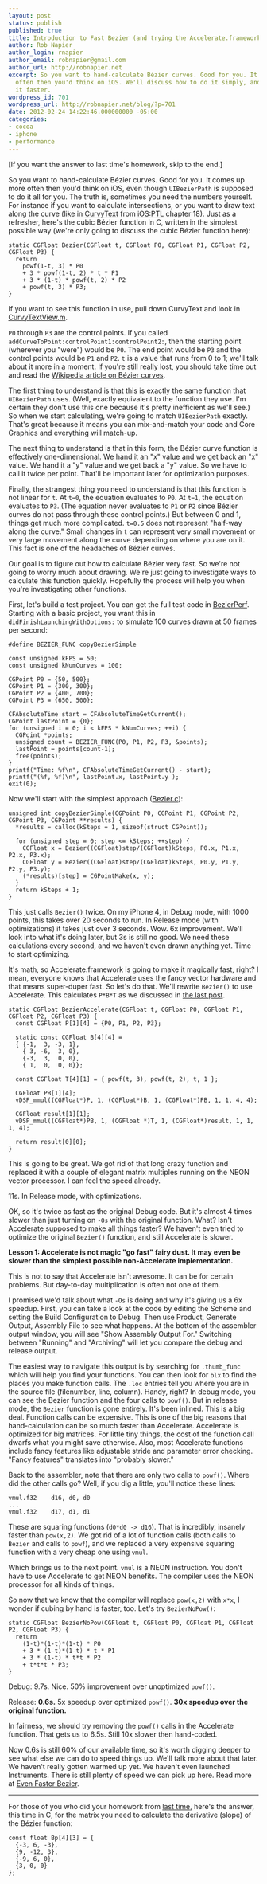 ```yaml
---
layout: post
status: publish
published: true
title: Introduction to Fast Bezier (and trying the Accelerate.framework)
author: Rob Napier
author_login: rnapier
author_email: robnapier@gmail.com
author_url: http://robnapier.net
excerpt: So you want to hand-calculate Bézier curves. Good for you. It comes up more
  often then you'd think on iOS. We'll discuss how to do it simply, and how to do
  it faster.
wordpress_id: 701
wordpress_url: http://robnapier.net/blog/?p=701
date: 2012-02-24 14:22:46.000000000 -05:00
categories:
- cocoa
- iphone
- performance
---
```

[If you want the answer to last time's homework, skip to the end.]

So you want to hand-calculate Bézier curves. Good for you. It comes up more often then you'd think on iOS, even though `UIBezierPath` is supposed to do it all for you. The truth is, sometimes you need the numbers yourself. For instance if you want to calculate intersections, or you want to draw text along the curve (like in <a href="https://github.com/rnapier/ios5ptl/tree/master/ch18/CurvyText">CurvyText</a> from <a href="http://iosptl.com">iOS:PTL</a> chapter 18).
<a id="more"></a><a id="more-701"></a>
Just as a refresher, here's the cubic Bézier function in C, written in the simplest possible way (we're only going to discuss the cubic Bézier function here):

	static CGFloat Bezier(CGFloat t, CGFloat P0, CGFloat P1, CGFloat P2, CGFloat P3) {
  	  return 
    	powf(1-t, 3) * P0
    	+ 3 * powf(1-t, 2) * t * P1
    	+ 3 * (1-t) * powf(t, 2) * P2
    	+ powf(t, 3) * P3;
	}

If you want to see this function in use, pull down CurvyText and look in <a href="https://github.com/rnapier/ios5ptl/blob/master/ch18/CurvyText/CurvyText/CurvyTextView.m">CurvyTextView.m</a>.

`P0` through `P3` are the control points. If you called `addCurveToPoint:controlPoint1:controlPoint2:`, then the starting point (wherever you "were") would be `P0`. The end point would be `P3` and the control points would be `P1` and `P2`. `t` is a value that runs from 0 to 1; we'll talk about it more in a moment. If you're still really lost, you should take time out and read the <a href="http://en.wikipedia.org/wiki/Bézier_curve">Wikipedia article on Bézier curves</a>.

The first thing to understand is that this is exactly the same function that `UIBezierPath` uses. (Well, exactly equivalent to the function they use. I'm certain they don't use this one because it's pretty inefficient as we'll see.) So when we start calculating, we're going to match `UIBezierPath` exactly. That's great because it means you can mix-and-match your code and Core Graphics and everything will match-up.

The next thing to understand is that in this form, the Bézier curve function is effectively one-dimensional. We hand it an "x" value and we get back an "x" value. We hand it a "y" value and we get back a "y" value. So we have to call it twice per point. That'll be important later for optimization purposes.

Finally, the strangest thing you need to understand is that this function is not linear for `t`. At `t=0`, the equation evaluates to `P0`. At `t=1`, the equation evaluates to `P3`. (The equation never evaluates to `P1` or `P2` since Bézier curves do not pass through these control points.) But between 0 and 1, things get much more complicated. `t=0.5` does not represent "half-way along the curve." Small changes in `t` can represent very small movement or very large movement along the curve depending on where you are on it. This fact is one of the headaches of Bézier curves.

Our goal is to figure out how to calculate Bézier very fast. So we're not going to worry much about drawing. We're just going to investigate ways to calculate this function quickly. Hopefully the process will help you when you're investigating other functions.

First, let's build a test project. You can get the full test code in <a href="https://github.com/rnapier/cocoaphony/BezierPerf">BezierPerf</a>. Starting with a basic project, you want this in `didFinishLaunchingWithOptions:` to simulate 100 curves drawn at 50 frames per second:

	#define BEZIER_FUNC copyBezierSimple

	const unsigned kFPS = 50;
	const unsigned kNumCurves = 100;

	CGPoint P0 = {50, 500};
	CGPoint P1 = {300, 300};
	CGPoint P2 = {400, 700};
	CGPoint P3 = {650, 500};

	CFAbsoluteTime start = CFAbsoluteTimeGetCurrent();
	CGPoint lastPoint = {0};
	for (unsigned i = 0; i < kFPS * kNumCurves; ++i) {
	  CGPoint *points;
	  unsigned count = BEZIER_FUNC(P0, P1, P2, P3, &points);
	  lastPoint = points[count-1];
	  free(points);
	}
	printf("Time: %f\n", CFAbsoluteTimeGetCurrent() - start);
	printf("(%f, %f)\n", lastPoint.x, lastPoint.y );
	exit(0);


Now we'll start with the simplest approach (<a href="https://github.com/rnapier/cocoaphony/blob/master/BezierPerf/BezierPerf/Bezier.c" target="_blank">Bezier.c</a>):

	unsigned int copyBezierSimple(CGPoint P0, CGPoint P1, CGPoint P2, CGPoint P3, CGPoint **results) {
	  *results = calloc(kSteps + 1, sizeof(struct CGPoint));

	  for (unsigned step = 0; step <= kSteps; ++step) {
	    CGFloat x = Bezier((CGFloat)step/(CGFloat)kSteps, P0.x, P1.x, P2.x, P3.x);
	    CGFloat y = Bezier((CGFloat)step/(CGFloat)kSteps, P0.y, P1.y, P2.y, P3.y);
	    (*results)[step] = CGPointMake(x, y);
	  }
	  return kSteps + 1;
	}

This just calls `Bezier()` twice. On my iPhone 4, in Debug mode, with 1000 points, this takes over 20 seconds to run. In Release mode (with optimizations) it takes just over 3 seconds. Wow. 6x improvement. We'll look into what it's doing later, but 3s is still no good. We need these calculations every second, and we haven't even drawn anything yet. Time to start optimizing.

It's math, so Accelerate.framework is going to make it magically fast, right? I mean, everyone knows that Accelerate uses the fancy vector hardware and that means super-duper fast. So let's do that. We'll rewrite `Bezier()` to use Accelerate. This calculates `P*B*T` as we discussed in <a href="http://robnapier.net/blog/equations-matrices-accelerate-607">the last post</a>.

	static CGFloat BezierAccelerate(CGFloat t, CGFloat P0, CGFloat P1, CGFloat P2, CGFloat P3) {
	  const CGFloat P[1][4] = {P0, P1, P2, P3};

	  static const CGFloat B[4][4] = 
	  { {-1,  3, -3, 1},
	    { 3, -6,  3, 0},
	    {-3,  3,  0, 0},
	    { 1,  0,  0, 0}};
  
	  const CGFloat T[4][1] = { powf(t, 3), powf(t, 2), t, 1 };
  
	  CGFloat PB[1][4];
	  vDSP_mmul((CGFloat*)P, 1, (CGFloat*)B, 1, (CGFloat*)PB, 1, 1, 4, 4);
  
	  CGFloat result[1][1];
	  vDSP_mmul((CGFloat*)PB, 1, (CGFloat *)T, 1, (CGFloat*)result, 1, 1, 1, 4);
  
	  return result[0][0];
	}

This is going to be great. We got rid of that long crazy function and replaced it with a couple of elegant matrix multiples running on the NEON vector processor. I can feel the speed already.

11s. In Release mode, with optimizations.

OK, so it's twice as fast as the original Debug code. But it's almost 4 times slower than just turning on `-Os` with the original function. What? Isn't Accelerate supposed to make all things faster? We haven't even tried to optimize the original `Bezier()` function, and still Accelerate is slower.

<strong>Lesson 1: Accelerate is not magic "go fast" fairy dust. It may even be slower than the simplest possible non-Accelerate implementation.</strong>

This is not to say that Accelerate isn't awesome. It can be for certain problems. But day-to-day multiplication is often not one of them.

I promised we'd talk about what `-Os` is doing and why it's giving us a 6x speedup. First, you can take a look at the code by editing the Scheme and setting the Build Configuration to Debug. Then use Product, Generate Output, Assembly File to see what happens. At the bottom of the assembler output window, you will see "Show Assembly Output For." Switching between "Running" and "Archiving" will let you compare the debug and release output.

The easiest way to navigate this output is by searching for `.thumb_func` which will help you find your functions. You can then look for `blx` to find the places you make function calls. The `.loc` entries tell you where you are in the source file (filenumber, line, column). Handy, right? In debug mode, you can see the Bezier function and the four calls to `powf()`. But in release mode, the `Bezier` function is gone entirely. It's been inlined. This is a big deal. Function calls can be expensive. This is one of the big reasons that hand-calculation can be so much faster than Accelerate. Accelerate is optimized for big matrices. For little tiny things, the cost of the function call dwarfs what you might save otherwise. Also, most Accelerate functions include fancy features like adjustable stride and parameter error checking. "Fancy features" translates into "probably slower."

Back to the assembler, note that there are only two calls to `powf()`. Where did the other calls go? Well, if you dig a little, you'll notice these lines:

	vmul.f32	d16, d0, d0
    ...
	vmul.f32	d17, d1, d1

These are squaring functions (`d0*d0 -> d16`). That is incredibly, insanely faster than `pow(x,2)`. We got rid of a lot of function calls (both calls to `Bezier` and calls to `powf`), and we replaced a very expensive squaring function with a very cheap one using `vmul`.

Which brings us to the next point. `vmul` is a NEON instruction. You don't have to use Accelerate to get NEON benefits. The compiler uses the NEON processor for all kinds of things.

So now that we know that the compiler will replace `pow(x,2)` with `x*x`, I wonder if cubing by hand is faster, too. Let's try `BezierNoPow()`:

	static CGFloat BezierNoPow(CGFloat t, CGFloat P0, CGFloat P1, CGFloat P2, CGFloat P3) {
	  return
	    (1-t)*(1-t)*(1-t) * P0
	    + 3 * (1-t)*(1-t) * t * P1
	    + 3 * (1-t) * t*t * P2
	    + t*t*t * P3;
	}

Debug: 9.7s. Nice. 50% improvement over unoptimized `powf()`.

Release: **0.6s.** 5x speedup over optimized `powf()`. **30x speedup over the original function.**

In fairness, we should try removing the `powf()` calls in the Accelerate function. That gets us to 6.5s. Still 10x slower then hand-coded.

Now 0.6s is still 60% of our available time, so it's worth digging deeper to see what else we can do to speed things up. We'll talk more about that later. We haven't really gotten warmed up yet. We haven't even launched Instruments. There is still plenty of speed we can pick up here. Read more at <a href="http://robnapier.net/blog/faster-bezier-722">Even Faster Bezier</a>.

----

For those of you who did your homework from <a href="http://robnapier.net/blog/equations-matrices-accelerate-607">last time</a>, here's the answer, this time in C, for the matrix you need to calculate the derivative (slope) of the Bézier function:

    const float Bp[4][3] = {
      {-3, 6, -3},
      {9, -12, 3},
      {-9, 6, 0},
      {3, 0, 0}
    };
